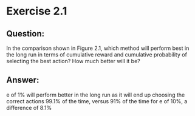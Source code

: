 # Exercise 2.1 
  
## Question:
In the comparison shown in Figure  2.1, which method will perform best in the long run in
terms of cumulative reward and cumulative probability of selecting the best action? How much better will it be?

## Answer:
e of 1% will perform better in the long run as it will end up choosing the correct actions 99.1% of the time,
versus 91% of the time for e of 10%, a difference of 8.1%
